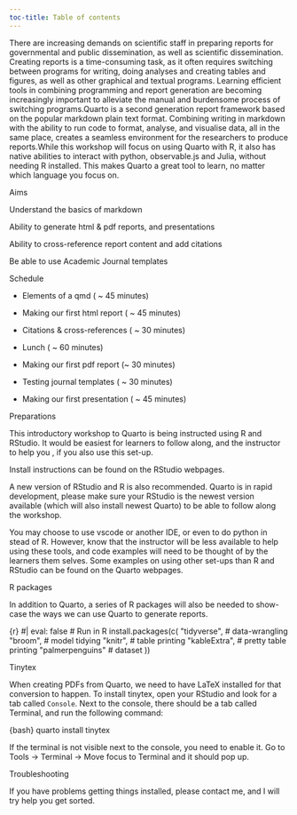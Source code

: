 ```yaml
---
toc-title: Table of contents
---
```


There are increasing demands on scientific staff in preparing reports
for governmental and public dissemination, as well as scientific
dissemination. Creating reports is a time-consuming task, as it often
requires switching between programs for writing, doing analyses and
creating tables and figures, as well as other graphical and textual
programs. Learning efficient tools in combining programming and report
generation are becoming increasingly important to alleviate the manual
and burdensome process of switching programs.Quarto is a second
generation report framework based on the popular markdown plain text
format. Combining writing in markdown with the ability to run code to
format, analyse, and visualise data, all in the same place, creates a
seamless environment for the researchers to produce reports.While this
workshop will focus on using Quarto with R, it also has native abilities
to interact with python, observable.js and Julia, without needing R
installed. This makes Quarto a great tool to learn, no matter which
language you focus on.

Aims

Understand the basics of markdown

Ability to generate html & pdf reports, and presentations

Ability to cross-reference report content and add citations

Be able to use Academic Journal templates

Schedule

-   Elements of a qmd ( \~ 45 minutes)

-   Making our first html report ( \~ 45 minutes)

-   Citations & cross-references ( \~ 30 minutes)

-   Lunch ( \~ 60 minutes)

-   Making our first pdf report (\~ 30 minutes)

-   Testing journal templates ( \~ 30 minutes)

-   Making our first presentation ( \~ 45 minutes)

Preparations

This introductory workshop to Quarto is being instructed using R and
RStudio. It would be easiest for learners to follow along, and the
instructor to help you , if you also use this set-up.

Install instructions can be found on the RStudio webpages.

A new version of RStudio and R is also recommended. Quarto is in rapid
development, please make sure your RStudio is the newest version
available (which will also install newest Quarto) to be able to follow
along the workshop.

You may choose to use vscode or another IDE, or even to do python in
stead of R. However, know that the instructor will be less available to
help using these tools, and code examples will need to be thought of by
the learners them selves. Some examples on using other set-ups than R
and RStudio can be found on the Quarto webpages.

R packages

In addition to Quarto, a series of R packages will also be needed to
show-case the ways we can use Quarto to generate reports.

{r} #\| eval: false \# Run in R install.packages(c( "tidyverse", \#
data-wrangling "broom", \# model tidying "knitr", \# table printing
"kableExtra", \# pretty table printing "palmerpenguins" \# dataset ))

Tinytex

When creating PDFs from Quarto, we need to have LaTeX installed for that
conversion to happen. To install tinytex, open your RStudio and look for
a tab called `Console`. Next to the console, there should be a tab
called Terminal, and run the following command:

{bash} quarto install tinytex

If the terminal is not visible next to the console, you need to enable
it. Go to Tools -\> Terminal -\> Move focus to Terminal and it should
pop up.

Troubleshooting

If you have problems getting things installed, please contact me, and I
will try help you get sorted.
